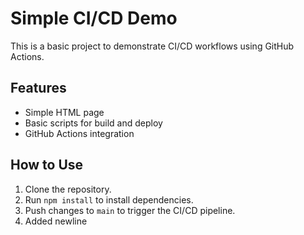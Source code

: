 # Simple CI/CD Demo

This is a basic project to demonstrate CI/CD workflows using GitHub Actions.

## Features
- Simple HTML page
- Basic scripts for build and deploy
- GitHub Actions integration

## How to Use
1. Clone the repository.
2. Run `npm install` to install dependencies.
3. Push changes to `main` to trigger the CI/CD pipeline.
4. Added newline
